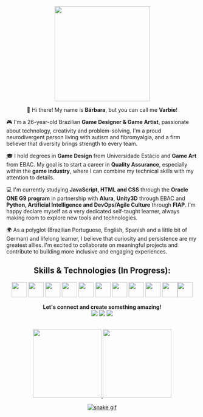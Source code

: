 <div align="center">
<img src="https://i.postimg.cc/19Pgb6wH/octocat-1753417737911.png" width="250">

👋 Hi there! My name is <b>Bárbara</b>, but you can call me <b>Varbie</b>!</div>

🎮 I'm a 26-year-old Brazilian **Game Designer & Game Artist**, passionate about technology, creativity and problem-solving. I'm a proud neurodivergent person living with autism and fibromyalgia, and a firm believer that diversity brings strength to every team.

🎓 I hold degrees in **Game Design** from Universidade Estácio and **Game Art** from EBAC. My goal is to start a career in **Quality Assurance**, especially within the **game industry**, where I can combine my technical skills with my attention to details.

💻 I'm currently studying **JavaScript, HTML and CSS** through the **Oracle ONE G9 program** in partnership with **Alura**, **Unity3D** through EBAC and **Python, Artificial Intelligence and DevOps/Agile Culture** through **FIAP**. I'm happy declare myself as a very dedicated self-taught learner, always making room to explore new tools and technologies.

🌍 As a polyglot (Brazilian Portuguese, English, Spanish and a little bit of German) and lifelong learner, I believe that curiosity and persistence are my greatest allies. I'm excited to collaborate on meaningful projects and contribute to building more inclusive and engaging experiences.

<div align="center">

## Skills & Technologies (In Progress):

<img src="https://cdn.jsdelivr.net/gh/devicons/devicon@latest/icons/csharp/csharp-original.svg" width="40" height="40"/> <img src="https://cdn.jsdelivr.net/gh/devicons/devicon@latest/icons/javascript/javascript-original.svg" width="40" height="40"/> <img src="https://cdn.jsdelivr.net/gh/devicons/devicon@latest/icons/python/python-original.svg" width="40" height="40"/> <img src="https://cdn.jsdelivr.net/gh/devicons/devicon@latest/icons/azuresqldatabase/azuresqldatabase-original.svg" width="40" height="40"/> <img src="https://cdn.jsdelivr.net/gh/devicons/devicon@latest/icons/html5/html5-original.svg" width="40" height="40"/> <img src="https://cdn.jsdelivr.net/gh/devicons/devicon@latest/icons/css3/css3-original.svg" width="40" height="40"/> <img src="https://cdn.jsdelivr.net/gh/devicons/devicon@latest/icons/selenium/selenium-original.svg" width="40" height="40"/> <img src="https://cdn.jsdelivr.net/gh/devicons/devicon@latest/icons/cypressio/cypressio-original.svg" width="40" height="40"/> <img src="https://cdn.jsdelivr.net/gh/devicons/devicon@latest/icons/photoshop/photoshop-original.svg" width="40" height="40"/> <img src="https://cdn.jsdelivr.net/gh/devicons/devicon@latest/icons/unity/unity-original.svg" width="40" height="40"/><img src="https://cdn.jsdelivr.net/gh/devicons/devicon@latest/icons/blender/blender-original.svg" width="40" height="40"/>

<b>Let's connect and create something amazing!</b>
<br>
<a href="https://www.facebook.com/fokkenvarbie"><img src="https://camo.githubusercontent.com/46e665d1f79a322cd3171a8e9767ee983b7c793539587a30e7d5e08de24a7f7c/68747470733a2f2f696d672e736869656c64732e696f2f62616467652f46616365626f6f6b2d2532333138373746322e7376673f6c6f676f3d46616365626f6f6b266c6f676f436f6c6f723d7768697465"></a>   <a href="https://www.instagram.com/fokkenvarbie"><img src="https://camo.githubusercontent.com/c8bd82d89314e366e096370c91aa3551ed65626c3da39b485720548d873d241f/68747470733a2f2f696d672e736869656c64732e696f2f62616467652f496e7374616772616d2d2532334534343035462e7376673f6c6f676f3d496e7374616772616d266c6f676f436f6c6f723d7768697465"></a>   <a href="https://discordapp.com/users/259887762839175169"><img src="https://camo.githubusercontent.com/7c80e7e5644b591e16ef6dd9abdf7bd45c04f25e425cd66760ce1fcecac06262/68747470733a2f2f696d672e736869656c64732e696f2f62616467652f446973636f72642d2532333732383944412e7376673f6c6f676f3d646973636f7264266c6f676f436f6c6f723d7768697465"></a>
<br><br>
<div>
<a href="https://github.com/fokkenvarbie">
<img loading="lazy" height="180em" src="https://github-readme-stats.vercel.app/api/top-langs/?username=fokkenvarbie&layout=compact&langs_count=7&theme=dracula"/>
<img loading="lazy" height="180em" src="https://github-readme-stats.vercel.app/api?username=fokkenvarbie&show_icons=true&theme=dracula&include_all_commits=true&count_private=true"/>
</div>

![snake gif](https://github.com/fokkenvarbie/fokkenvarbie/blob/output/github-snake-dark.svg)</div>
